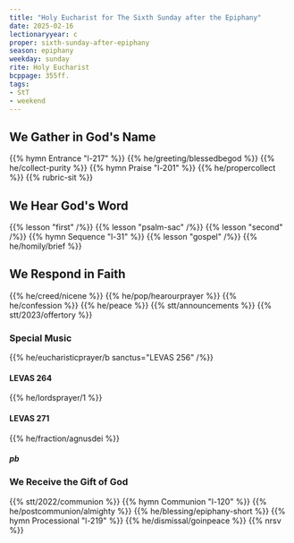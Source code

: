 ```yaml
---
title: "Holy Eucharist for The Sixth Sunday after the Epiphany"
date: 2025-02-16
lectionaryyear: c
proper: sixth-sunday-after-epiphany
season: epiphany
weekday: sunday
rite: Holy Eucharist
bcppage: 355ff.
tags:
- StT
- weekend
---
```

## We Gather in God's Name
{{% hymn Entrance "l-217" %}}
{{% he/greeting/blessedbegod %}}
{{% he/collect-purity %}}
{{% hymn Praise "l-201" %}}
{{% he/propercollect %}}
{{% rubric-sit %}}
## We Hear God's Word
{{% lesson "first" /%}}
{{% lesson "psalm-sac" /%}}
{{% lesson "second" /%}}
{{% hymn Sequence "l-31" %}}
{{% lesson "gospel" /%}}
{{% he/homily/brief %}}
## We Respond in Faith
{{% he/creed/nicene %}}
{{% he/pop/hearourprayer %}}
{{% he/confession %}}
{{% he/peace %}}
{{% stt/announcements %}}
{{% stt/2023/offertory %}}
### Special Music
{{% he/eucharisticprayer/b sanctus="LEVAS 256" /%}}
#### LEVAS 264
{{% he/lordsprayer/1 %}}
#### LEVAS 271
{{% he/fraction/agnusdei %}}
##### pb
### We Receive the Gift of God
{{% stt/2022/communion %}}
{{% hymn Communion "l-120" %}}
{{% he/postcommunion/almighty %}}
{{% he/blessing/epiphany-short %}}
{{% hymn Processional "l-219" %}}
{{% he/dismissal/goinpeace %}}
{{% nrsv %}}

